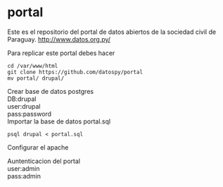 portal
======

Este es el repositorio del portal de datos abiertos de la sociedad civil de Paraguay.  http://www.datos.org.py/

Para replicar este portal debes hacer 

    cd /var/www/html
    git clone https://github.com/datospy/portal
    mv portal/ drupal/

Crear base de datos postgres  
            DB:drupal  
            user:drupal  
            pass:password  
Importar la base de datos portal.sql

    psql drupal < portal.sql


Configurar el apache   

Auntenticacion del portal   
        user:admin  
        pass:admin  
        

